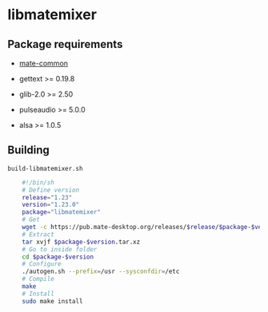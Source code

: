 # libmatemixer

## Package requirements

  * [mate-common](mate-common.md)

  * gettext >= 0.19.8

  * glib-2.0 >= 2.50

  * pulseaudio >= 5.0.0

  * alsa >= 1.0.5

## Building

`build-libmatemixer.sh`

```bash
    #!/bin/sh
    # Define version
    release="1.23"
    version="1.23.0"
    package="libmatemixer"
    # Get
    wget -c https://pub.mate-desktop.org/releases/$release/$package-$version.tar.xz
    # Extract
    tar xvjf $package-$version.tar.xz
    # Go to inside folder
    cd $package-$version
    # Configure
    ./autogen.sh --prefix=/usr --sysconfdir=/etc
    # Compile
    make
    # Install
    sudo make install
```

